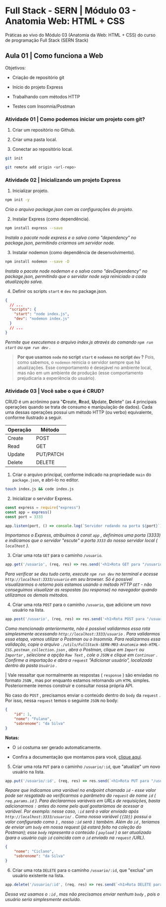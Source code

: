 # Full Stack - SERN | Módulo 03 - Anatomia Web: HTML + CSS

Práticas ao vivo do Módulo 03 (Anatomia da Web: HTML + CSS) do curso de programação Full Stack (SERN Stack)

## Aula 01 | Como funciona a Web

Objetivos:

* Criação de repositório git

* Início do projeto Express

* Trabalhando com métodos HTTP

* Testes com Insomnia/Postman

### Atividade 01 | Como podemos iniciar um projeto com git?

1. Criar um repositório no Github.

2. Criar uma pasta local.

3. Conectar ao repositório local.

```sh
git init

git remote add origin <url-repo>
```

### Atividade 02 | Inicializando um projeto Express

1. Inicializar projeto.

```sh
npm init -y
```

_Cria o arquivo package.json com as configurações do projeto._

2. Instalar Express (como dependência).

```sh
npm install express --save
```

_Instala o pacote node express e o salva como "dependency" no package.json, permitindo criarmos um servidor node._

3. Instalar nodemon (como dependência de desenvolvimento).

```sh
npm install nodemon --save -D
```

_Instala o pacote node nodemon e o salva como "devDependency" no package.json, permitindo que o servidor node seja reiniciado a cada atualização salva._

4. Definir os scripts `start` e `dev` no package.json.

```json
{
  // ...
  "scripts": {
    "start": "node index.js",
    "dev": "nodemon index.js"
  }
  // ...
}
```

_Permite que executemos o arquivo index.js através do comando `npm run start` ou `npm run dev` ._

> **Por que usamos `node` no script `start` e `nodemon` no script `dev` ?** Pois, como sabemos, o `nodemon` reinicia o servidor sempre que há atualizações. Esse comportamento é desejável no ambiente local, mas não em um ambiente de produção (esse comportamento prejudicaria a experiência do usuário).

### Atividade 03 | Você sabe o que é CRUD?

CRUD é um acrônimo para "**C**reate, **R**ead, **U**pdate, **D**elete" (as 4 principais operações quando se trata de consumo e manipulação de dados). Cada uma dessas operações possui um método HTTP (ou verbo) equivalente, conforme ilustrado a seguir.

| Operação | Método    |
| -------- | --------- |
| Create   | POST      |
| Read     | GET       |
| Update   | PUT/PATCH |
| Delete   | DELETE    |

1. Criar o arquivo principal, conforme indicado na propriedade `main` do `package.json`, e abri-lo no editor.

```sh
touch index.js && code index.js
```

2. Inicializar o servidor Express.

```js
const express = require("express")
const app = express()
const port = 3333

app.listen(port, () => console.log(`Servidor rodando na porta ${port}`))
```

_Importamos o Express, atribuímos à const `app` , definimos uma porta (3333) e indicamos que o servidor "escute" a porta `3333` do nosso servidor local ( `localhost` )._

3. Criar uma rota `GET` para o caminho `/usuario`.

```js
app.get('/usuario', (req, res) => res.send('<h1>Rota GET para "/usuario"</h1>'))
```

_Para verificar se deu tudo certo, execute `npm run dev` no terminal e acesse `http://localhost:3333/usuario` em seu browser. Só é possível visualizarmos o retorno pois estamos usando o método HTTP `GET` - não conseguimos visualizar as respostas (ou response) no navegador quando utilizamos os demais métodos._

4. Criar uma rota `POST` para o caminho `/usuario`, que adicione um novo usuário na lista.

```js
app.post('/usuario', (req, res) => res.send('<h1>Rota POST para "/usuario"</h1>'))
```

_Como mencionado anteriormente, não é possível validarmos essa rota simplesmente acessando `http://localhost:3333/usuario` . Para validarmos essa etapa, vamos utilizar o Postman ou o Insomnia. Para realizarmos essa validação, copie o arquivo `./utils/FullStack-SERN-M03-Anatomia-Web-HTML-CSS.postman_collection.json` , abra o Postman, clique em `Import` ou `Importar` , selecione a opção `Raw Text` , cole o `JSON` e clique em `Continuar` . Confirme a importação e abra a `request` "Adicionar usuário", localizada dentro da pasta `Usuário` ._

| Vale ressaltar que normalmente as respostas ( `response` ) são enviadas no formato `JSON` , mas por enquanto estamos retornando um `HTML` simples. Posteriormente iremos construir e consultar nossa própria API.

No caso do `POST` , precisamos enviar o conteúdo dentro do `body` da `request` . Por isso, nessa `request` temos o seguinte `JSON` no body:

```json
{
    "id": 1,
    "nome": "Fulano",
    "sobrenome": "da Silva"
}
```

**Notas:**

* O `id` costuma ser gerado automaticamente.

* Confira a documentação que montamos para você, [clique aqui](https://documenter.getpostman.com/view/6340323/UVyxPYZz).

5. Criar uma rota `PUT` para o caminho `/usuario/:id`, que "atualize" um novo usuário na lista.

```js
app.put('/usuario/:id', (req, res) => res.send(`<h1>Rota PUT para "/usuario" de id ${req.params.id}</h1>`))
```

_Repare que indicamos uma variável no endpoint chamada `id` - esse valor pode ser resgatado ao verificarmos o parâmetro da `request` de nome `id` ( `req.params.id` ). Para declararmos variáveis em URLs de requisições, basta adicionarmos `:` antes do nome pelo qual gostaríamos de acessar a variável. Por exemplo: nesse caso, `:id` será o valor enviado após `http://localhost:3333/usuario/` . Como nossa variável `{{ID}}` possui o valor configurado como `1` , nosso `:id` será `1` também. Além do `id` , teríamos de enviar um `body` em nossa request (já estará feito na coleção do Postman); esse `body` representa o conteúdo ( `payload` ) a ser atualizado (para o usuário cujo `id` coincida com o `id` enviado na `request` /URL)._

```json
{
    "nome": "Ciclano",
    "sobrenome": "da Silva"
}
```

6. Criar uma rota `DELETE` para o caminho `/usuario/:id`, que "exclua" um usuário existente na lista.

```js
app.delete('/usuario/:id', (req, res) => res.send(`<h1>Rota DELETE para "/usuario" de id ${req.params.id}</h1>`))
```

_Dessa vez usamos o `:id` , mas não precisamos enviar nenhum `body` , pois o usuário seria simplesmente excluído._
